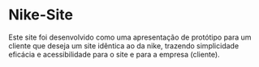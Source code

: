 # Nike-Site

Este site foi desenvolvido como uma apresentação de protótipo para um cliente que deseja um site idêntica ao da nike, trazendo simplicidade eficácia e acessibilidade para o site e para a empresa (cliente).
